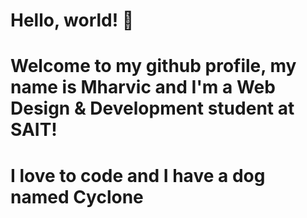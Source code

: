 # Hello, world! 👋
# Welcome to my github profile, my name is Mharvic and I'm a Web Design & Development student at SAIT! 
# I love to code and I have a dog named Cyclone